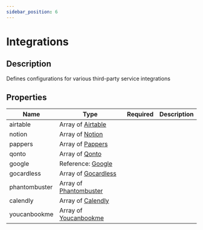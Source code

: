 ```yaml
---
sidebar_position: 6
---
```


# Integrations

## Description

Defines configurations for various third-party service integrations

## Properties

| Name          | Type                                                     | Required | Description |
| ------------- | -------------------------------------------------------- | -------- | ----------- |
| airtable      | Array of [Airtable](/api/integration/airtable)           |          |             |
| notion        | Array of [Notion](/api/integration/notion)               |          |             |
| pappers       | Array of [Pappers](/api/integration/pappers)             |          |             |
| qonto         | Array of [Qonto](/api/integration/qonto)                 |          |             |
| google        | Reference: [Google](/api/integration/google)             |          |             |
| gocardless    | Array of [Gocardless](/api/integration/gocardless)       |          |             |
| phantombuster | Array of [Phantombuster](/api/integration/phantombuster) |          |             |
| calendly      | Array of [Calendly](/api/integration/calendly)           |          |             |
| youcanbookme  | Array of [Youcanbookme](/api/integration/youcanbookme)   |          |             |
